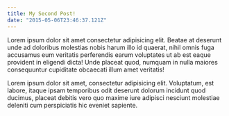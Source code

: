 ```yaml
---
title: My Second Post!
date: "2015-05-06T23:46:37.121Z"
---
```


Lorem ipsum dolor sit amet consectetur adipisicing elit. Beatae at deserunt unde ad doloribus molestias nobis harum illo id quaerat, nihil omnis fuga accusamus eum veritatis perferendis earum voluptates ut ab est eaque provident in eligendi dicta! Unde placeat quod, numquam in nulla maiores consequuntur cupiditate obcaecati illum amet veritatis!

Lorem ipsum dolor sit amet, consectetur adipisicing elit. Voluptatum, est labore, itaque ipsam temporibus odit deserunt dolorum incidunt quod ducimus, placeat debitis vero quo maxime iure adipisci nesciunt molestiae deleniti cum perspiciatis hic eveniet sapiente.